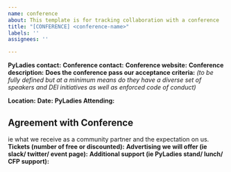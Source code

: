 ```yaml
---
name: conference
about: This template is for tracking collaboration with a conference
title: "[CONFERENCE] <conference-name>"
labels: ''
assignees: ''

---
```


**PyLadies contact:**
**Conference contact:**
**Conference website:**
**Conference description:**
**Does the conference pass our acceptance criteria:** *(to be fully defined but at a minimum means do they have a diverse set of speakers and DEI initiatives as well as enforced code of conduct)*

**Location:**
**Date:**
**PyLadies Attending:**

## Agreement with Conference
ie what we receive as a community partner and the expectation on us.
**Tickets (number of free or discounted):**
**Advertising we will offer (ie slack/ twitter/ event page):**
**Additional support (ie PyLadies stand/ lunch/ CFP support):**
